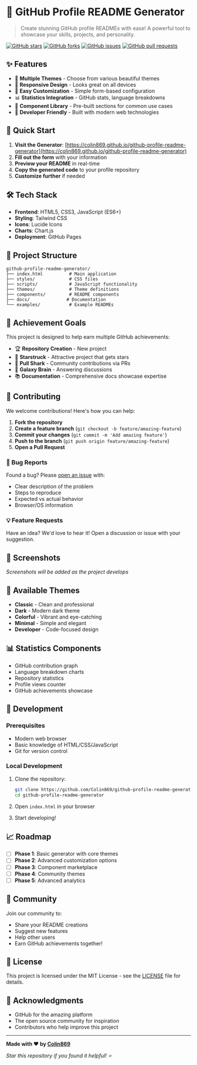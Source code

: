 # 🎨 GitHub Profile README Generator

> Create stunning GitHub profile READMEs with ease! A powerful tool to showcase your skills, projects, and personality.

[![GitHub stars](https://img.shields.io/github/stars/Colin869/github-profile-readme-generator?style=social)](https://github.com/Colin869/github-profile-readme-generator)
[![GitHub forks](https://img.shields.io/github/forks/Colin869/github-profile-readme-generator)](https://github.com/Colin869/github-profile-readme-generator/network)
[![GitHub issues](https://img.shields.io/github/issues/Colin869/github-profile-readme-generator)](https://github.com/Colin869/github-profile-readme-generator/issues)
[![GitHub pull requests](https://img.shields.io/github/issues-pr/Colin869/github-profile-readme-generator)](https://github.com/Colin869/github-profile-readme-generator/pulls)

## ✨ Features

- 🎨 **Multiple Themes** - Choose from various beautiful themes
- 📱 **Responsive Design** - Looks great on all devices
- 🚀 **Easy Customization** - Simple form-based configuration
- 📊 **Statistics Integration** - GitHub stats, language breakdowns
- 🎯 **Component Library** - Pre-built sections for common use cases
- 🔧 **Developer Friendly** - Built with modern web technologies

## 🚀 Quick Start

1. **Visit the Generator**: [https://colin869.github.io/github-profile-readme-generator](https://colin869.github.io/github-profile-readme-generator)
2. **Fill out the form** with your information
3. **Preview your README** in real-time
4. **Copy the generated code** to your profile repository
5. **Customize further** if needed

## 🛠️ Tech Stack

- **Frontend**: HTML5, CSS3, JavaScript (ES6+)
- **Styling**: Tailwind CSS
- **Icons**: Lucide Icons
- **Charts**: Chart.js
- **Deployment**: GitHub Pages

## 📁 Project Structure

```
github-profile-readme-generator/
├── index.html          # Main application
├── styles/             # CSS files
├── scripts/            # JavaScript functionality
├── themes/             # Theme definitions
├── components/         # README components
├── docs/              # Documentation
└── examples/           # Example READMEs
```

## 🎯 Achievement Goals

This project is designed to help earn multiple GitHub achievements:

- 🏆 **Repository Creation** - New project
- 🌟 **Starstruck** - Attractive project that gets stars
- 🎯 **Pull Shark** - Community contributions via PRs
- 🧠 **Galaxy Brain** - Answering discussions
- 📚 **Documentation** - Comprehensive docs showcase expertise

## 🤝 Contributing

We welcome contributions! Here's how you can help:

1. **Fork the repository**
2. **Create a feature branch** (`git checkout -b feature/amazing-feature`)
3. **Commit your changes** (`git commit -m 'Add amazing feature'`)
4. **Push to the branch** (`git push origin feature/amazing-feature`)
5. **Open a Pull Request**

### 🐛 Bug Reports

Found a bug? Please [open an issue](https://github.com/Colin869/github-profile-readme-generator/issues) with:
- Clear description of the problem
- Steps to reproduce
- Expected vs actual behavior
- Browser/OS information

### 💡 Feature Requests

Have an idea? We'd love to hear it! Open a discussion or issue with your suggestion.

## 📱 Screenshots

*Screenshots will be added as the project develops*

## 🎨 Available Themes

- **Classic** - Clean and professional
- **Dark** - Modern dark theme
- **Colorful** - Vibrant and eye-catching
- **Minimal** - Simple and elegant
- **Developer** - Code-focused design

## 📊 Statistics Components

- GitHub contribution graph
- Language breakdown charts
- Repository statistics
- Profile views counter
- GitHub achievements showcase

## 🔧 Development

### Prerequisites

- Modern web browser
- Basic knowledge of HTML/CSS/JavaScript
- Git for version control

### Local Development

1. Clone the repository:
   ```bash
   git clone https://github.com/Colin869/github-profile-readme-generator.git
   cd github-profile-readme-generator
   ```

2. Open `index.html` in your browser

3. Start developing!

## 📈 Roadmap

- [ ] **Phase 1**: Basic generator with core themes
- [ ] **Phase 2**: Advanced customization options
- [ ] **Phase 3**: Component marketplace
- [ ] **Phase 4**: Community themes
- [ ] **Phase 5**: Advanced analytics

## 🤝 Community

Join our community to:
- Share your README creations
- Suggest new features
- Help other users
- Earn GitHub achievements together!

## 📄 License

This project is licensed under the MIT License - see the [LICENSE](LICENSE) file for details.

## 🙏 Acknowledgments

- GitHub for the amazing platform
- The open source community for inspiration
- Contributors who help improve this project

---

**Made with ❤️ by [Colin869](https://github.com/Colin869)**

*Star this repository if you found it helpful! ⭐*
